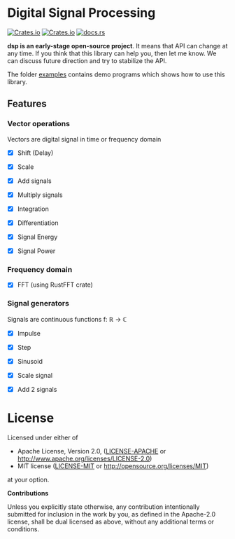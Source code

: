 # Digital Signal Processing 

[![Crates.io](https://img.shields.io/crates/v/dsp.svg)](https://crates.io/crates/dsp) [![Crates.io](https://img.shields.io/crates/l/dsp.svg)](https://github.com/klangner/dsp/blob/master/LICENSE-MIT) [![docs.rs](https://docs.rs/dsp/badge.svg)](https://docs.rs/dsp/)

**dsp is an early-stage open-source project**. It means that API can change at any time.
If you think that this library can help you, then let me know. We can discuss future direction and try to stabilize the API.

The folder [examples](https://github.com/klangner/dsp/tree/master/examples) contains demo programs which shows how to use this library.


## Features
   
### Vector operations 

Vectors are digital signal in time or frequency domain

  * [x] Shift (Delay)
  * [x] Scale
  * [x] Add signals
  * [x] Multiply signals
  * [x] Integration
  * [x] Differentiation
  * [x] Signal Energy
  * [x] Signal Power

  
### Frequency domain

  * [x] FFT (using RustFFT crate)
  
  
### Signal generators

Signals are continuous functions f: ℝ -> ℂ 
  
  * [x] Impulse
  * [x] Step
  * [x] Sinusoid
  * [x] Scale signal
  * [x] Add 2 signals
  
  
# License

Licensed under either of

 * Apache License, Version 2.0, ([LICENSE-APACHE](LICENSE-APACHE) or http://www.apache.org/licenses/LICENSE-2.0)
 * MIT license ([LICENSE-MIT](LICENSE-MIT) or http://opensource.org/licenses/MIT)

at your option.


**Contributions**

Unless you explicitly state otherwise, any contribution intentionally submitted
for inclusion in the work by you, as defined in the Apache-2.0 license, shall be
dual licensed as above, without any additional terms or conditions.